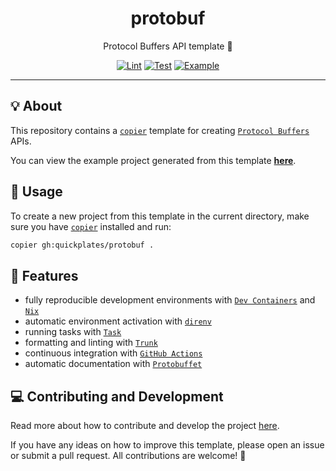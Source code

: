 <h1 align="center">protobuf</h1>

<div align="center">

Protocol Buffers API template 📜

[![Lint](https://github.com/quickplates/protobuf/actions/workflows/lint.yaml/badge.svg)](https://github.com/quickplates/protobuf/actions/workflows/lint.yaml)
[![Test](https://github.com/quickplates/protobuf/actions/workflows/test.yaml/badge.svg)](https://github.com/quickplates/protobuf/actions/workflows/test.yaml)
[![Example](https://github.com/quickplates/protobuf/actions/workflows/example.yaml/badge.svg)](https://github.com/quickplates/protobuf/actions/workflows/example.yaml)

</div>

---

## 💡 About

This repository contains a [`copier`](https://copier.readthedocs.io) template
for creating [`Protocol Buffers`](https://protobuf.dev) APIs.

You can view the example project generated from this template
[**here**](https://github.com/quickplates/protobuf-example).

## 📜 Usage

To create a new project from this template in the current directory,
make sure you have [`copier`](https://copier.readthedocs.io) installed and run:

```sh
copier gh:quickplates/protobuf .
```

## 🚀 Features

- fully reproducible development environments with
  [`Dev Containers`](https://code.visualstudio.com/docs/remote/containers)
  and [`Nix`](https://nixos.org)
- automatic environment activation with [`direnv`](https://direnv.net)
- running tasks with [`Task`](https://taskfile.dev)
- formatting and linting with [`Trunk`](https://trunk.io)
- continuous integration with [`GitHub Actions`](https://github.com/features/actions)
- automatic documentation with [`Protobuffet`](https://protobuffet.com)

## 💻 Contributing and Development

Read more about how to contribute and develop the project
[here](https://github.com/quickplates/protobuf/blob/main/CONTRIBUTING.md).

If you have any ideas on how to improve this template,
please open an issue or submit a pull request.
All contributions are welcome! 🤗
